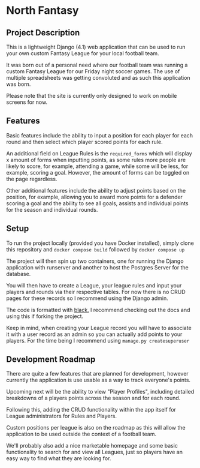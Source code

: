 # North Fantasy
## Project Description
This is a lightweight Django (4.1) web application that can be used to run your own custom Fantasy League for your local football team. 

It was born out of a personal need where our football team was running a custom Fantasy League for our Friday night soccer games. The use of multiple spreadsheets was getting convoluted and as such this application was born.

Please note that the site is currently only designed to work on mobile screens for now.

## Features
Basic features include the ability to input a position for each player for each round and then select which player scored points for each rule. 

An additional field on League Rules is the ```required_forms``` which will display x amount of forms when inputting points, as some rules more people are likely to score, for example, attending a game, while some will be less, for example, scoring a goal. However, the amount of forms can be toggled on the page regardless.

Other additional features include the ability to adjust points based on the position, for example, allowing you to award more points for a defender scoring a goal and the ability to see all goals, assists and individual points for the season and individual rounds.
## Setup
To run the project locally (provided you have Docker installed), simply clone this repository and ```docker compose build``` followed by  ```docker compose up```

The project will then spin up two containers, one for running the Django application with runserver and another to host the Postgres Server for the database. 

You will then have to create a League, your league rules and input your players and rounds via their respective tables.  For now there is no CRUD pages for these records so I recommend using the Django admin.

The code is formatted with <a href="https://github.com/psf/black">black.</a> I recommend checking out the docs and using this if forking the project. 

Keep in mind, when creating your League record you will have to associate it with a user record as an admin so you can actually add points to your players. For the time being I recommend using ```manage.py createsuperuser```
## Development Roadmap
There are quite a few features that are planned for development, however currently the application is use usable as a way to track everyone's points.

Upcoming next will be the ability to view "Player Profiles", including detailed breakdowns of a players points across the season and for each round. 

Following this, adding the CRUD functionality within the app itself for League administrators for Rules and Players.

Custom positions per league is also on the roadmap as this will allow the application to be used outside the context of a football team.

We'll probably also add a nice marketable homepage and some basic functionality to search for and view all Leagues, just so players have an easy way to find what they are looking for.
